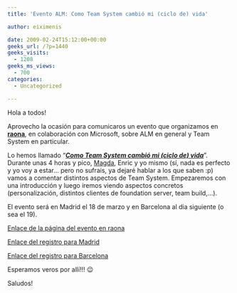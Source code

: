 ```yaml
---
title: 'Evento ALM: Como Team System cambió mi (ciclo de) vida'

author: eiximenis

date: 2009-02-24T15:12:00+00:00
geeks_url: /?p=1440
geeks_visits:
  - 1208
geeks_ms_views:
  - 700
categories:
  - Uncategorized

---
```

Hola a todos!

Aprovecho la ocasión para comunicaros un evento que organizamos en **[raona][1]**, en colaboración con Microsoft, sobre ALM en general y Team System en particular.

Lo hemos llamado &ldquo;_**[Como Team System cambió mi (ciclo de) vida][2]**_&rdquo;. Durante unas 4 horas y pico, [Magda][3], Enric y yo mismo (sí, nada es perfecto y yo voy a estar... pero no sufrais, ya dejaré hablar a los que saben :p) vamos a comentar distintos aspectos de Team System. Empezaremos con una introducción y luego iremos viendo aspectos concretos (personalización, distintos clientes de foundation server, team build,...).

<!--more-->

El evento será en Madrid el 18 de marzo y en Barcelona al dia siguiente (o sea el 19).

[Enlace de la página del evento en raona][2]

[Enlace del registro para Madrid][4]

[Enlace del registro para Barcelona][5]

Esperamos veros por allí!!! 😉

Saludos!

 [1]: http://www.raona.com/
 [2]: http://www.raona.com/Formacio/Seminaris/Seminarios2009/TeamSystem/tabid/368/Default.aspx
 [3]: http://www.magda.es
 [4]: http://msevents.microsoft.com/CUI/EventDetail.aspx?EventID=1032399121&Culture=es-ES
 [5]: http://msevents.microsoft.com/CUI/EventDetail.aspx?EventID=1032398919&Culture=es-ES